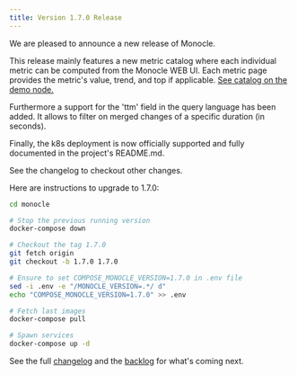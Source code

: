 ```yaml
---
title: Version 1.7.0 Release
---
```


We are pleased to announce a new release of Monocle.

This release mainly features a new metric catalog where each individual metric
can be computed from the Monocle WEB UI. Each metric page provides the metric's value,
trend, and top if applicable. [See catalog on the demo node.](https://demo.changemetrics.io/ansible/metrics)

Furthermore a support for the 'ttm' field in the query language has been added. It
allows to filter on merged changes of a specific duration (in seconds).

Finally, the k8s deployment is now officially supported and fully documented in the
project's README.md.

See the changelog to checkout other changes.

Here are instructions to upgrade to 1.7.0:

```Bash
cd monocle

# Stop the previous running version
docker-compose down

# Checkout the tag 1.7.0
git fetch origin
git checkout -b 1.7.0 1.7.0

# Ensure to set COMPOSE_MONOCLE_VERSION=1.7.0 in .env file
sed -i .env -e "/MONOCLE_VERSION=.*/ d"
echo "COMPOSE_MONOCLE_VERSION=1.7.0" >> .env

# Fetch last images
docker-compose pull

# Spawn services
docker-compose up -d
```

See the full [changelog](https://github.com/change-metrics/monocle/blob/1.7.0/CHANGELOG.md) and
the [backlog](https://github.com/change-metrics/monocle/issues) for what's coming next.
